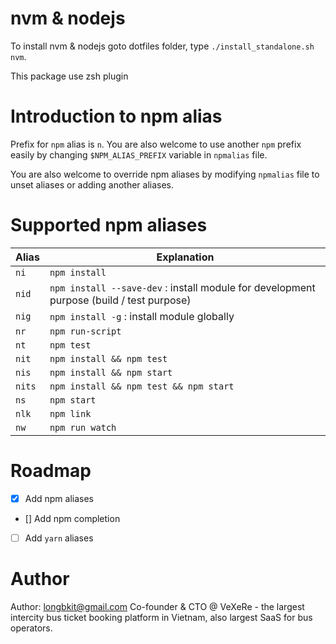 # nvm & nodejs
To install nvm & nodejs goto dotfiles folder, type `./install_standalone.sh nvm`.

This package use zsh plugin 

# Introduction to npm alias
Prefix for `npm` alias is `n`. 
You are also welcome to use another `npm` prefix easily by changing `$NPM_ALIAS_PREFIX` variable in `npmalias` file.

You are also welcome to override npm aliases by modifying `npmalias` file to unset aliases or adding another aliases.

# Supported npm aliases
 Alias | Explanation |
| -- | -- |
| `ni` | `npm install` |
| `nid` | `npm install --save-dev` : install module for development purpose (build / test purpose) |
| `nig` | `npm install -g` : install module globally |
| `nr` | `npm run-script` |
| `nt` | `npm test` |
| `nit` | `npm install && npm test` |
| `nis` | `npm install && npm start` |
| `nits` | `npm install && npm test && npm start` |
| `ns` | `npm start` |
| `nlk` | `npm link` |
| `nw` | `npm run watch` |


# Roadmap
- [x] Add npm aliases
- [] Add npm completion
- [ ] Add `yarn` aliases

# Author
Author: <Long Luong> longbkit@gmail.com
Co-founder & CTO @ VeXeRe - the largest intercity bus ticket booking platform in Vietnam, also largest SaaS for bus operators.